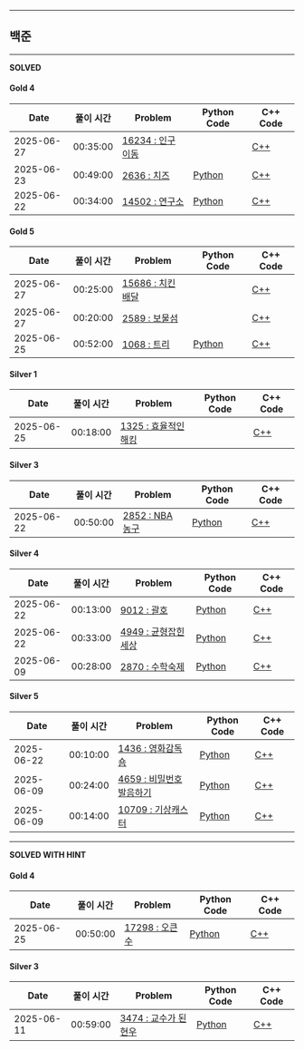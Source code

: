 
---

## 백준

---

**SOLVED**

#### Gold 4
| Date | 풀이 시간 | Problem | Python Code | C++ Code |
|------|------|---------|-------------|-----------|
| 2025-06-27 | 00:35:00 | [16234 : 인구 이동](https://www.acmicpc.net/problem/16234) |  | [C++](./baekjoon/basic3/16234/16234.cpp) |
| 2025-06-23 | 00:49:00 | [2636 : 치즈](https://www.acmicpc.net/problem/2636) | [Python](./baekjoon/basic2/2636/2636.py) | [C++](./baekjoon/basic2/2636/2636.cpp) |
| 2025-06-22 | 00:34:00 | [14502 : 연구소](https://www.acmicpc.net/problem/14502) | [Python](./baekjoon/basic2/14502/14502.py) | [C++](./baekjoon/basic2/14502/14502.cpp) |

#### Gold 5
| Date | 풀이 시간 | Problem | Python Code | C++ Code |
|------|------|---------|-------------|-----------|
| 2025-06-27 | 00:25:00 | [15686 : 치킨 배달](https://www.acmicpc.net/problem/15686) |  | [C++](./baekjoon/basic3/15686/15686.cpp) |
| 2025-06-27 | 00:20:00 | [2589 : 보물섬](https://www.acmicpc.net/problem/2589) |  | [C++](./baekjoon/basic3/2589/2589.cpp) |
| 2025-06-25 | 00:52:00 | [1068 : 트리](https://www.acmicpc.net/problem/1068) | [Python](./baekjoon/basic2/1068/1068.py) | [C++](./baekjoon/basic2/1068/1068.cpp) |

#### Silver 1
| Date | 풀이 시간 | Problem | Python Code | C++ Code |
|------|------|---------|-------------|-----------|
| 2025-06-25 | 00:18:00 | [1325 : 효율적인 해킹](https://www.acmicpc.net/problem/1325) |  | [C++](./baekjoon/basic2/1325/1325.cpp) |

#### Silver 3
| Date | 풀이 시간 | Problem | Python Code | C++ Code |
|------|------|---------|-------------|-----------|
| 2025-06-22 | 00:50:00 | [2852 : NBA 농구](https://www.acmicpc.net/problem/2852) | [Python](./baekjoon/basic2/2852/2852.py) | [C++](./baekjoon/basic2/2852/2852.cpp) |

#### Silver 4
| Date | 풀이 시간 | Problem | Python Code | C++ Code |
|------|------|---------|-------------|-----------|
| 2025-06-22 | 00:13:00 | [9012 : 괄호](https://www.acmicpc.net/problem/9012) | [Python](./baekjoon/basic2/9012/9012.py) | [C++](./baekjoon/basic2/9012/9012.cpp) |
| 2025-06-22 | 00:33:00 | [4949 : 균형잡힌 세상](https://www.acmicpc.net/problem/4949) | [Python](./baekjoon/basic2/4949/4949.py) | [C++](./baekjoon/basic2/4949/4949.cpp) |
| 2025-06-09 | 00:28:00 | [2870 : 수학숙제](https://www.acmicpc.net/problem/2870) | [Python](./baekjoon/basic2/2870/2870.py) | [C++](./baekjoon/basic2/2870/2870.cpp) |

#### Silver 5
| Date | 풀이 시간 | Problem | Python Code | C++ Code |
|------|------|---------|-------------|-----------|
| 2025-06-22 | 00:10:00 | [1436 : 영화감독 숌](https://www.acmicpc.net/problem/1436) | [Python](./baekjoon/basic2/1436/1436.py) | [C++](./baekjoon/basic2/1436/1436.cpp) |
| 2025-06-09 | 00:24:00 | [4659 : 비밀번호 발음하기](https://www.acmicpc.net/problem/4659) | [Python](./baekjoon/basic2/4659/4659.py) | [C++](./baekjoon/basic2/4659/4659.cpp) |
| 2025-06-09 | 00:14:00 | [10709 : 기상캐스터](https://www.acmicpc.net/problem/10709) | [Python](./baekjoon/basic2/10709/10709.py) | [C++](./baekjoon/basic2/10709/10709.cpp) |

---

**SOLVED WITH HINT**

#### Gold 4
| Date | 풀이 시간 | Problem | Python Code | C++ Code |
|------|------|---------|-------------|-----------|
| 2025-06-25 | 00:50:00 | [17298 : 오큰수](https://www.acmicpc.net/problem/17298) | [Python](./baekjoon/basic2/17298/17298.py) | [C++](./baekjoon/basic2/17298/17298.cpp) |

#### Silver 3
| Date | 풀이 시간 | Problem | Python Code | C++ Code |
|------|------|---------|-------------|-----------|
| 2025-06-11 | 00:59:00 | [3474 : 교수가 된 현우](https://www.acmicpc.net/problem/3474) | [Python](./baekjoon/basic2/3474/3474.py) | [C++](./baekjoon/basic2/3474/3474.cpp) |

